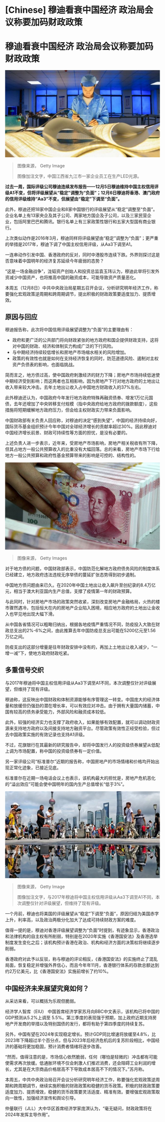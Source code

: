# [Chinese] 穆迪看衰中国经济 政治局会议称要加码财政政策

#  穆迪看衰中国经济 政治局会议称要加码财政政策


![中国江西省九江市一家企业员工在生产LED光源。](_131958869_whatsubject.jpg)

> 图像来源，  Getty Image
>
> 图像加注文字，中国江西省九江市一家企业员工在生产LED光源。

**过去一周，国际评级公司穆迪连续发布报告——12月5日穆迪维持中国主权信用评级A1不变，但将评级展望从“稳定”调整为“负面”；12月6日穆迪将香港、澳门政府的信用评级维持“Aa3”不变，但展望由“稳定”下调至“负面”。**

此外，穆迪还把18家中国企业和8家中国银行的评级展望从“稳定”调整至“负面”。企业名单上有13家央企及其子公司、两家地方国企及子公司，以及三家民营企业，包括阿里巴巴和腾讯。银行名单上有三家政策性银行和五家大型国有商业银行。

上次类似动作是2016年3月，穆迪同样将评级展望由“稳定”调整为“负面”；更严重的举措是2017年，穆迪下调了中国主权信用评级，从Aa3下调至A1。

一连串动作引发中国、香港政府的反对，同时中港股市连续下跌。外界则探讨这是否意味着中国明年的经济复苏延续今年疲弱的态势？

“这是一场金融战争”，泷韬资产创始人和投资总监袁玉玮认为，穆迪此举将引发外资减少中国资产，也将推高中国的融资成本，可能导致资产质量恶化。

本周五（12月8日）中共中央政治局星期五召开会议，分析研究明年经济工作，称要强化宏观政策逆周期和跨周期调节，提出积极的财政政策要适度加力、提质增效。

##  原因与回应

穆迪报告称，此次将中国信用评级展望调整为“负面”的主要理由有：

  * 政府和更广泛的公共部门将向财政紧张的地方政府和国企提供财政支持，这将对中国的财政、经济和体制实力构成广泛的下行风险。 
  * 与中期经济持续较低增长和房地产市场缩水相关的风险增加。 
  * 政策的有效性也就是如何在支持经济恢复的同时，防范道德风险、遏制对主权资产负债表的影响，也面临挑战。 

简而言之，地方债过高，使中国政府刺激经济的财力下降；房地产市场持续低迷使中期经济受到影响；而这两者也互相影响，因为房地产下行对地方政府的土地出让收入带来较大冲击。去年土地出让收入占中国地方财政收入的37%左右。

此外穆迪还认为，中国政府今年发行地方政府特殊再融资债券、增发1万亿元国债，去年还增加了中央转移支付规模（指中央政府给地方政府的拨款额度），这些措施将短期缓解地方政府压力，但会给主权财政实力带来负面影响。

中国财政部有关负责人回应称，对穆迪的决定“感到失望”，中国的经济持续向好，国际货币基金组织预计今年中国对全球经济增长的贡献率超过30%。因此穆迪对中国经济增长前景、财政可持续性等方面的担忧，是没有必要的。

上述负责人进一步表示，近年来，受房地产市场影响，房地产相关税收有所下降，但其占地方一般公共预算收入的比重没有大幅回落。总的来看，房地产市场下行给地方一般公共预算和政府性基金预算带来的影响是可控的、结构性的。

![100 Yuan](_91293487_china.yuan.bundle.g.jpg)

> 图像来源，  Getty Images

对于地方债的问题，中国财政部表示，中国防范化解地方政府债务风险的制度体系已经建立，地方政府违法违规无序举债的蔓延扩张态势得到初步遏制。

中国地方债问题由来已久。在2020年中国土地出让收入飙升至创纪录的8.4万亿元，相当于澳大利亚国内生产总值，支撑了疫情第一年的财政预算。

与此同时，针对房地产市场的政策突然收紧，深刻改变房地产金融格局，火热的楼市骤然遇冷，包括恒大在内的房地产企业陷入困境，相应地方政府的土地出让金收入也罕见地出现大幅下滑。

从中国各省情况可以粗略归纳出，根据各地疫情严重情况不同，防疫投入大致在财政总支出的2%-6%之间，由此推算去年中国防疫总支出可能在5200亿元至1.56万亿之间。

防疫支出的这部分增量是往年财政安排中没有的，再加上土地出让收入减少，“一增一减”下，使地方政府财政吃紧。

##  多重信号交织

与2017年穆迪将中国主权信用评级从Aa3下调至A1不同，本次调整仅针对评级展望，但维持了现有评级。

穆迪称，这反映出中国财政和体制资源能够有序管理这一转变。中国庞大的经济体量和放缓但仍强劲的潜在增长率，可以有效应对冲击。由于拥有大量国内储蓄，中国有较高的债务承受能力，外部风险和融资成本较低。

此外，较强的经济实力也支撑了政府收入，如果能够有效配置，就可以调动财政资源来支持地方政府以及间接支持地方融资平台。尽管政策有效性正经受检验，但过去中国政策实施的有效记录也支持A1评级。

不过，花旗银行在其最新的研究报告中，却将中国发行人的投资级债券展望从低配上调为市场配置，称中国的投资级债券有一定价值。

另一家评级公司“标准普尔”近期的报告称，中国房地产的市场情绪和价格均开始出现正常化迹象，已接近见底。

标准普尔在近期一场电话会议上也表示，该机构最大的担忧是，房地产危机恶化的“溢出效应”可能会使中国明年的国内生产总值增长“低于3%”。

![上海](_131958870_whatsubject.jpg)

> 图像来源，  Getty Image
>
> 图像加注文字，与2017年穆迪将中国主权信用评级从Aa3下调至A1不同，本次调整仅针对评级展望，但维持了现有评级。

一个月前，穆迪也将美国的评级展望从“稳定”下调至“负面”，原因归结为美国赤字上升，利率高，以及政治两极分化加大了达成可持续财政方案的难度。

值得一提的是，穆迪对香港评级展望调整为“负面”时提到，有迹象显示，香港政治和法律机构的自主权有所削弱，特别是在2020年实施《香港国安法》及香港选举制度发生变化之后；该机构预计香港在政治、机构和经济方面的决策权将继续逐步削弱。

香港政府对此予以反驳，称与穆迪的评论相反，《香港国安法》的实施终止了混乱局面，恢复稳定并增强外界信心，而且今年年11月，香港银行体系的存款总额达到约2万亿美元，比《香港国安法》实施前增长了约10%。

##  中国经济未来展望究竟如何？

从采访来看，可以概括为乐观但脆弱。

经济学人智库（EIU） 中国首席经济学家苏月向BBC中文表示，该机构已将中国的GDP预测从5.2%上调至 5.5%。第三季度的表现强于预期，加上政府近期支持房地产开发商的举措以及特别国债的发行，都将有助于第四季度的持续复苏。

另外，中国有望在2024年实现稳定增长。预计GDP同比增速将放缓至4.8%，比2023年下降超过半个百分点，但与2023年后经济危机后的复苏阶段相比，中国经济的基础将更加稳固，预计消费者情绪将逐步改善。

“然而，值得注意的是，市场信心依然脆弱，任何（哪怕是轻微的）冲击都有可能使需求再次放缓。低通胀环境不仅会刺激人们推迟消费，还会阻碍工业利润的增长，尤其是在大宗商品价格居高不下导致成本居高不下的情况下。”苏月称。

本周五，中共中央政治局召开会议分析研究明年经济工作，称要强化宏观政策逆周期和跨周期调节，继续实施积极的财政政策和稳健的货币政策。积极的财政政策要适度加力、提质增效，稳健的货币政策要灵活适度、精准有效。要增强宏观政策取向一致性，加强经济宣传和舆论引导。

仲量联行（JLL）大中华区首席经济学家庞溟认为，“毫无疑问，财政政策将在2024年发挥主导作用”。


